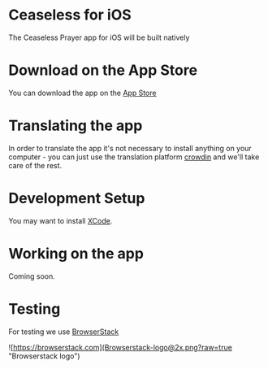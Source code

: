 # Ceaseless for iOS
The Ceaseless Prayer app for iOS will be built natively

# Download on the App Store

You can download the app on the [App Store](https://itunes.apple.com/us/app/ceaseless/id973610764?mt=8)

# Translating the app

In order to translate the app it's not necessary to install anything on your computer - you can just use the translation platform [crowdin](https://crowdin.com/project/ceaselessios) and we'll take care of the rest.

# Development Setup

You may want to install [XCode](https://developer.apple.com/tools/xcode/).

# Working on the app

Coming soon.

# Testing

For testing we use [BrowserStack](https://browserstack.com)

![https://browserstack.com](Browserstack-logo@2x.png?raw=true "Browserstack logo")

